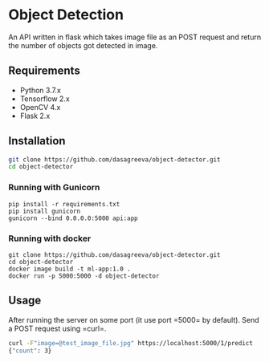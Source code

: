 # Object Detection
An API written in flask which takes image file as an POST request and
return the number of objects got detected in image.

## Requirements
- Python 3.7.x
- Tensorflow 2.x
- OpenCV 4.x
- Flask 2.x 

## Installation

```sh
git clone https://github.com/dasagreeva/object-detector.git
cd object-detector
```

### Running with Gunicorn
```
pip install -r requirements.txt
pip install gunicorn
gunicorn --bind 0.0.0.0:5000 api:app

```

### Running with docker
```
git clone https://github.com/dasagreeva/object-detector.git
cd object-detector
docker image build -t ml-app:1.0 .
docker run -p 5000:5000 -d object-detector
```

## Usage
After running the server on some port (it use port =5000= by default).
Send a POST request using =curl=.
```sh
curl -F"image=@test_image_file.jpg" https://localhost:5000/1/predict
{"count": 3}
```
